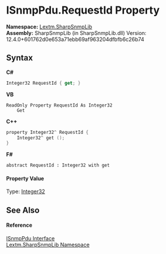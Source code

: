 # ISnmpPdu.RequestId Property 
 

**Namespace:**&nbsp;<a href="N_Lextm_SharpSnmpLib">Lextm.SharpSnmpLib</a><br />**Assembly:**&nbsp;SharpSnmpLib (in SharpSnmpLib.dll) Version: 12.4.0+601762d0e653a71ebb69af963204dfbfb6c26b74

## Syntax

**C#**<br />
``` C#
Integer32 RequestId { get; }
```

**VB**<br />
``` VB
ReadOnly Property RequestId As Integer32
	Get
```

**C++**<br />
``` C++
property Integer32^ RequestId {
	Integer32^ get ();
}
```

**F#**<br />
``` F#
abstract RequestId : Integer32 with get

```


#### Property Value
Type: <a href="T_Lextm_SharpSnmpLib_Integer32">Integer32</a>

## See Also


#### Reference
<a href="T_Lextm_SharpSnmpLib_ISnmpPdu">ISnmpPdu Interface</a><br /><a href="N_Lextm_SharpSnmpLib">Lextm.SharpSnmpLib Namespace</a><br />